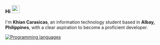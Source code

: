 ### Hi <img src="https://emojis.slackmojis.com/emojis/images/1643517028/30796/meow_derpy.gif" width="25"/>
I'm **Khian Carasicas**, an information technology student based in **Albay, Philippines**, with a clear aspiration to become a proficient developer.

[![Programming languages](https://github-readme-stats.vercel.app/api/top-langs/?username=khiancarasicas&theme=transparent)](https://github.com/khiancarasicas)
